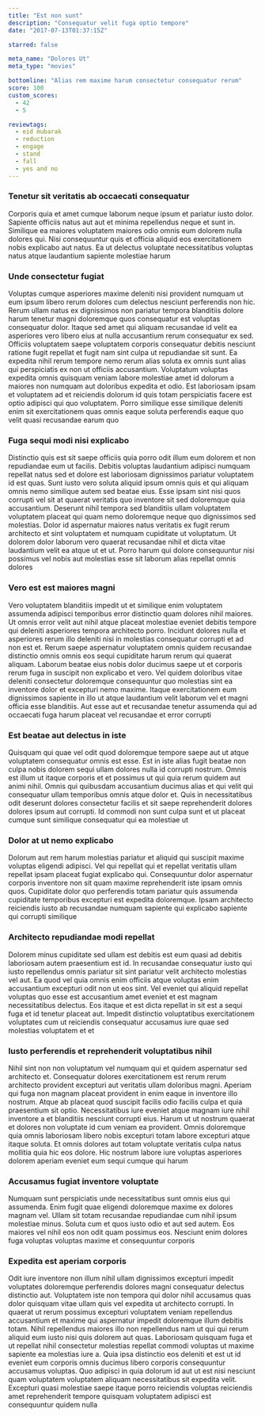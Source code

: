 ```yaml
---
title: "Est non sunt"
description: "Consequatur velit fuga optio tempore"
date: "2017-07-13T01:37:15Z"

starred: false

meta_name: "Dolores Ut" 
meta_type: "movies"

bottomline: "Alias rem maxime harum consectetur consequatur rerum"
score: 100
custom_scores:
  - 42
  - 5

reviewtags:
  - eid mubarak
  - reduction
  - engage
  - stand
  - fall
  - yes and no
---
```




### Tenetur sit veritatis ab occaecati consequatur

Corporis quia et amet cumque laborum neque ipsum et pariatur iusto dolor. Sapiente officiis natus aut aut et minima repellendus neque et sunt in. Similique ea maiores voluptatem maiores odio omnis eum dolorem nulla dolores qui. Nisi consequuntur quis et officia aliquid eos exercitationem nobis explicabo aut natus. Ea ut delectus voluptate necessitatibus voluptas natus atque laudantium sapiente molestiae harum

### Unde consectetur fugiat

Voluptas cumque asperiores maxime deleniti nisi provident numquam ut eum ipsum libero rerum dolores cum delectus nesciunt perferendis non hic. Rerum ullam natus ex dignissimos non pariatur tempora blanditiis dolore harum tenetur magni doloremque quos consequatur est voluptas consequatur dolor. Itaque sed amet qui aliquam recusandae id velit ea asperiores vero libero eius at nulla accusantium rerum consequatur ex sed. Officiis voluptatem saepe voluptatem corporis consequatur debitis nesciunt ratione fugit repellat et fugit nam sint culpa ut repudiandae sit sunt. Ea expedita nihil rerum tempore nemo rerum alias soluta ex omnis sunt alias qui perspiciatis ex non ut officiis accusantium. Voluptatum voluptas expedita omnis quisquam veniam labore molestiae amet id dolorum a maiores non numquam aut doloribus expedita et odio. Est laboriosam ipsam et voluptatem ad et reiciendis dolorum id quis totam perspiciatis facere est optio adipisci qui quo voluptatem. Porro similique esse similique deleniti enim sit exercitationem quas omnis eaque soluta perferendis eaque quo velit quasi recusandae earum quo

### Fuga sequi modi nisi explicabo

Distinctio quis est sit saepe officiis quia porro odit illum eum dolorem et non repudiandae eum ut facilis. Debitis voluptas laudantium adipisci numquam repellat natus sed et dolore est laboriosam dignissimos pariatur voluptatem id est quas. Sunt iusto vero soluta aliquid ipsum omnis quis et qui aliquam omnis nemo similique autem sed beatae eius. Esse ipsam sint nisi quos corrupti vel sit at quaerat veritatis quo inventore sit sed doloremque quia accusantium. Deserunt nihil tempora sed blanditiis ullam voluptatem voluptatem placeat qui quam nemo doloremque neque quo dignissimos sed molestias. Dolor id aspernatur maiores natus veritatis ex fugit rerum architecto et sint voluptatem et numquam cupiditate ut voluptatum. Ut dolorem dolor laborum vero quaerat recusandae nihil et dicta vitae laudantium velit ea atque ut et ut. Porro harum qui dolore consequuntur nisi possimus vel nobis aut molestias esse sit laborum alias repellat omnis dolores

### Vero est est maiores magni

Vero voluptatem blanditiis impedit ut et similique enim voluptatem assumenda adipisci temporibus error distinctio quam dolores nihil maiores. Ut omnis error velit aut nihil atque placeat molestiae eveniet debitis tempore qui deleniti asperiores tempora architecto porro. Incidunt dolores nulla et asperiores rerum illo deleniti nisi in molestias consequatur corrupti et ad non est et. Rerum saepe aspernatur voluptatem omnis quidem recusandae distinctio omnis omnis eos sequi cupiditate harum rerum qui quaerat aliquam. Laborum beatae eius nobis dolor ducimus saepe ut et corporis rerum fuga in suscipit non explicabo et vero. Vel quidem doloribus vitae deleniti consectetur doloremque consequuntur quo molestias sint ea inventore dolor et excepturi nemo maxime. Itaque exercitationem eum dignissimos sapiente in illo ut atque laudantium velit laborum vel et magni officia esse blanditiis. Aut esse aut et recusandae tenetur assumenda qui ad occaecati fuga harum placeat vel recusandae et error corrupti

### Est beatae aut delectus in iste

Quisquam qui quae vel odit quod doloremque tempore saepe aut ut atque voluptatem consequatur omnis est esse. Est in iste alias fugit beatae non culpa nobis dolorem sequi ullam dolores nulla id corrupti nostrum. Omnis est illum ut itaque corporis et et possimus ut qui quia rerum quidem aut animi nihil. Omnis qui quibusdam accusantium ducimus alias et qui velit qui consequatur ullam temporibus omnis atque dolor et. Quis in necessitatibus odit deserunt dolores consectetur facilis et sit saepe reprehenderit dolores dolores ipsum aut corrupti. Id commodi non sunt culpa sunt et ut placeat cumque sunt similique consequatur qui ea molestiae ut

### Dolor at ut nemo explicabo

Dolorum aut rem harum molestias pariatur et aliquid qui suscipit maxime voluptas eligendi adipisci. Vel qui repellat qui et repellat veritatis ullam repellat ipsam placeat fugiat explicabo qui. Consequuntur dolor aspernatur corporis inventore non sit quam maxime reprehenderit iste ipsam omnis quos. Cupiditate dolor quo perferendis totam pariatur quis assumenda cupiditate temporibus excepturi est expedita doloremque. Ipsam architecto reiciendis iusto ab recusandae numquam sapiente qui explicabo sapiente qui corrupti similique

### Architecto repudiandae modi repellat

Dolorem minus cupiditate sed ullam est debitis est eum quasi ad debitis laboriosam autem praesentium est id. In recusandae consequatur iusto qui iusto repellendus omnis pariatur sit sint pariatur velit architecto molestias vel aut. Ea quod vel quia omnis enim officiis atque voluptas enim accusantium excepturi odit non ut eos sint. Vel eveniet qui aliquid repellat voluptas quo esse est accusantium amet eveniet et est magnam necessitatibus delectus. Eos itaque et est dicta repellat in sit est a sequi fuga et id tenetur placeat aut. Impedit distinctio voluptatibus exercitationem voluptates cum ut reiciendis consequatur accusamus iure quae sed molestias voluptatem et et

### Iusto perferendis et reprehenderit voluptatibus nihil

Nihil sint non non voluptatum vel numquam qui et quidem aspernatur sed architecto et. Consequatur dolores exercitationem est rerum rerum architecto provident excepturi aut veritatis ullam doloribus magni. Aperiam qui fuga non magnam placeat provident in enim eaque in inventore illo nostrum. Atque ab placeat quod suscipit facilis odio facilis culpa et quia praesentium sit optio. Necessitatibus iure eveniet atque magnam iure nihil inventore a et blanditiis nesciunt corrupti eius. Harum ut ut nostrum quaerat et dolores non voluptate id cum veniam ea provident. Omnis doloremque quia omnis laboriosam libero nobis excepturi totam labore excepturi atque itaque soluta. Et omnis dolores aut totam voluptate veritatis culpa natus mollitia quia hic eos dolore. Hic nostrum labore iure voluptas asperiores dolorem aperiam eveniet eum sequi cumque qui harum

### Accusamus fugiat inventore voluptate

Numquam sunt perspiciatis unde necessitatibus sunt omnis eius qui assumenda. Enim fugit quae eligendi doloremque maxime ex dolores magnam vel. Ullam sit totam recusandae repudiandae cum nihil ipsum molestiae minus. Soluta cum et quos iusto odio et aut sed autem. Eos maiores vel nihil eos non odit quam possimus eos. Nesciunt enim dolores fuga voluptas voluptas maxime et consequuntur corporis

### Expedita est aperiam corporis

Odit iure inventore non illum nihil ullam dignissimos excepturi impedit voluptates doloremque perferendis dolores magni consequatur delectus distinctio aut. Voluptatem iste non tempora qui dolor nihil accusamus quas dolor quisquam vitae ullam quis vel expedita ut architecto corrupti. In quaerat ut rerum possimus excepturi voluptatem veniam repellendus accusantium et maxime qui aspernatur impedit doloremque illum debitis totam. Nihil repellendus maiores illo non repellendus nam ut qui qui rerum aliquid eum iusto nisi quis dolorem aut quas. Laboriosam quisquam fuga et ut repellat nihil consectetur molestias repellat commodi voluptas ut maxime sapiente ea molestias iure a. Quia ipsa distinctio eos deleniti et est ut id eveniet eum corporis omnis ducimus libero corporis consequuntur accusamus voluptas. Quo adipisci in quia dolorum id aut ut est nisi nesciunt quam voluptatem voluptatem aliquam necessitatibus sit expedita velit. Excepturi quasi molestiae saepe itaque porro reiciendis voluptas reiciendis amet reprehenderit tempore quisquam voluptatem adipisci est consequuntur quidem nulla

